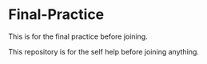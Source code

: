 # Final-Practice
This is for the final practice before joining.

This repository is for the self help before joining anything.
